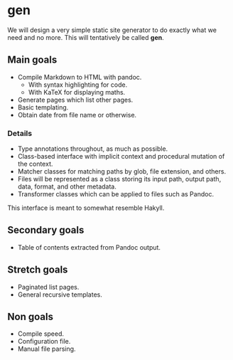 # gen
We will design a very simple static site generator to do exactly what we need and no more. This will tentatively be called **gen**.

## Main goals

- Compile Markdown to HTML with pandoc.
  - With syntax highlighting for code.
  - With KaTeX for displaying maths.
- Generate pages which list other pages.
- Basic templating.
- Obtain date from file name or otherwise.

### Details

- Type annotations throughout, as much as possible.
- Class-based interface with implicit context and procedural mutation of the context.
- Matcher classes for matching paths by glob, file extension, and others.
- Files will be represented as a class storing its input path, output path, data, format, and other metadata.
- Transformer classes which can be applied to files such as Pandoc.

This interface is meant to somewhat resemble Hakyll.

## Secondary goals

- Table of contents extracted from Pandoc output.

## Stretch goals

- Paginated list pages.
- General recursive templates.

## Non goals

- Compile speed.
- Configuration file.
- Manual file parsing.
